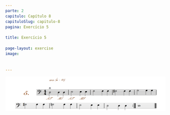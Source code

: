 ```yaml
---
parte: 2
capitulo: Capítulo 8
capituloSlug: capitulo-8
pagina: Exercício 5

title: Exercício 5

page-layout: exercise
image:


---
```


<img src="/assets/graphics/content/2_1_3_5.png"/>
